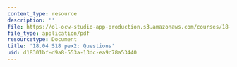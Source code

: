 ```yaml
---
content_type: resource
description: ''
file: https://ol-ocw-studio-app-production.s3.amazonaws.com/courses/18-04-complex-variables-with-applications-spring-2018/d18301bfd9a8553a13dcea9c78a53440_MIT18_04S18_pex2.pdf
file_type: application/pdf
resourcetype: Document
title: '18.04 S18 pex2: Questions'
uid: d18301bf-d9a8-553a-13dc-ea9c78a53440
---
```

